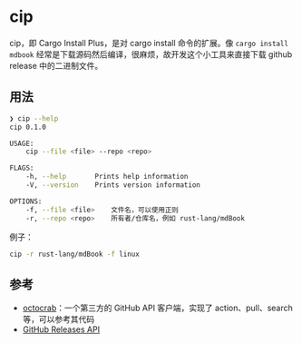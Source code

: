 # cip

cip，即 Cargo Install Plus，是对 cargo install 命令的扩展。像 `cargo install mdbook` 经常是下载源码然后编译，很麻烦，故开发这个小工具来直接下载 github release 中的二进制文件。

## 用法

```bash
❯ cip --help
cip 0.1.0

USAGE:
    cip --file <file> --repo <repo>

FLAGS:
    -h, --help       Prints help information
    -V, --version    Prints version information

OPTIONS:
    -f, --file <file>    文件名，可以使用正则
    -r, --repo <repo>    所有者/仓库名，例如 rust-lang/mdBook
```

例子：

```bash
cip -r rust-lang/mdBook -f linux
```

## 参考

- [octocrab](https://github.com/XAMPPRocky/octocrab)：一个第三方的 GitHub API 客户端，实现了 action、pull、search 等，可以参考其代码
- [GitHub Releases API](https://docs.github.com/en/rest/reference/repos#releases)
